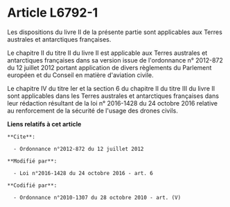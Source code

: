 # Article L6792-1

Les dispositions du livre II de la présente partie sont applicables aux Terres australes et antarctiques françaises. 

Le chapitre II du titre II du livre II est applicable aux Terres australes et antarctiques françaises dans sa version issue
de l'ordonnance n° 2012-872 du 12 juillet 2012 portant application de divers règlements du Parlement européen et du Conseil
en matière d'aviation civile.

Le  chapitre IV du titre Ier et la section 6 du chapitre II du titre III du  livre II sont applicables dans les Terres
australes et antarctiques  françaises dans leur rédaction résultant de la loi n° 2016-1428 du 24 octobre 2016 relative au
renforcement de la sécurité de l'usage des drones civils.

**Liens relatifs à cet article**

	**Cite**:

	  - Ordonnance n°2012-872 du 12 juillet 2012

	**Modifié par**:

	  - Loi n°2016-1428 du 24 octobre 2016 - art. 6

	**Codifié par**:

	  - Ordonnance n°2010-1307 du 28 octobre 2010 - art. (V)
